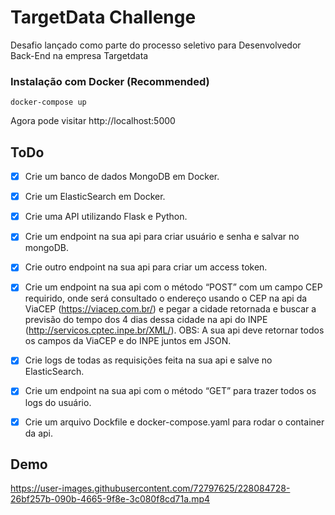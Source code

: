 # TargetData Challenge

Desafio lançado como parte do processo seletivo para Desenvolvedor Back-End na empresa Targetdata

### Instalação com Docker (Recommended)

```
docker-compose up
```

Agora pode visitar http://localhost:5000

## ToDo
- [x] Crie um banco de dados MongoDB em Docker. 
  
- [x] Crie um ElasticSearch em Docker. 
  
- [x] Crie uma API utilizando Flask e Python. 
  
- [x] Crie um endpoint na sua api para criar usuário e senha e salvar no mongoDB. 
  
- [x] Crie outro endpoint na sua api para criar um access token. 
  
- [x] Crie um endpoint na sua api com o método “POST” com um campo CEP requirido, onde será consultado o endereço usando o CEP na api da ViaCEP (https://viacep.com.br/) e pegar a cidade retornada e buscar a previsão do tempo dos 4 dias dessa cidade na api do INPE (http://servicos.cptec.inpe.br/XML/). OBS: A sua api deve retornar todos os campos da ViaCEP e do INPE juntos em JSON. 

- [x] Crie logs de todas as requisições feita na sua api e salve no ElasticSearch. 

- [x] Crie um endpoint na sua api com o método “GET” para trazer todos os logs do usuário. 
  
- [x] Crie um arquivo Dockfile e docker-compose.yaml para rodar o container da api. 

## Demo

https://user-images.githubusercontent.com/72797625/228084728-26bf257b-090b-4665-9f8e-3c080f8cd71a.mp4


